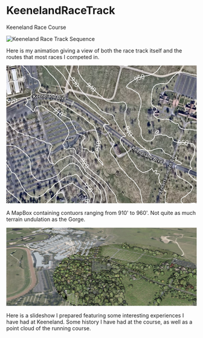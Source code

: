 # KeenelandRaceTrack
Keeneland Race Course

![Keeneland Race Track Sequence](L7race.gif)

Here is my animation giving a view of both the race track itself and the routes that most races I competed in. 

![Keeneland MapBox](Mapbox%20Map.jpg)

A MapBox containing contuors ranging from 910' to 960'. Not quite as much terrain undulation as the Gorge.

![Keeneland Slideshow](Cesium%20Map.jpg)

Here is a slideshow I prepared featuring some interesting experiences I have had at Keeneland. Some history I have had at the course, as well as a point cloud of the running course.

